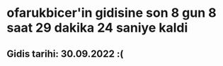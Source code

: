 # ofarukbicer'in gidisine son 8 gun 8 saat 29 dakika 24 saniye kaldi

## Gidis tarihi: 30.09.2022 :(